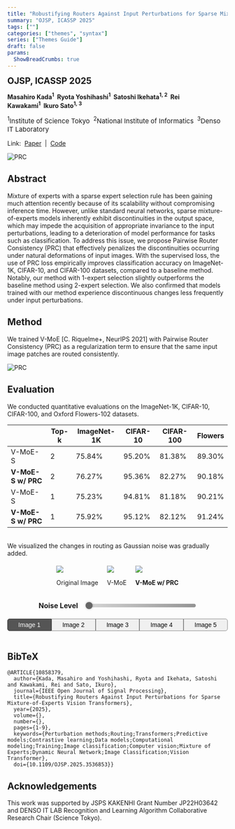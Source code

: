 ```yaml
---
title: "Robustifying Routers Against Input Perturbations for Sparse Mixture-of-Experts Vision Transformers"
summary: "OJSP, ICASSP 2025"
tags: [""]
categories: ["themes", "syntax"]
series: ["Themes Guide"]
draft: false
params:
  ShowBreadCrumbs: true
---
```


**<span style="font-size: 20px;">OJSP, ICASSP 2025</span>**

**Masahiro Kada<sup>1</sup>&nbsp;&nbsp;Ryota Yoshihashi<sup>1</sup>&nbsp;&nbsp;Satoshi Ikehata<sup>1, 2</sup>&nbsp;&nbsp;Rei Kawakami<sup>1</sup>&nbsp;&nbsp;Ikuro Sato<sup>1, 3</sup>**

<span style="font-size: 15px"><sup>1</sup>Institute of Science Tokyo&nbsp;&nbsp;<sup>2</sup>National Institute of Informatics&nbsp;&nbsp;<sup>3</sup>Denso IT Laboratory</span>

Link:&nbsp;&nbsp;[Paper](https://ieeexplore.ieee.org/document/10858379)&nbsp;&nbsp;|&nbsp;&nbsp;[Code](https://github.com/m82kada/PRC/blob/main/README.md?plain=1)



![PRC](../images/prc/demo.png)


## Abstract
Mixture of experts with a sparse expert selection rule has been gaining much attention recently because of its scalability without compromising inference time. However, unlike standard neural networks, sparse mixture-of-experts models 
inherently exhibit discontinuities in the output space, which may impede the acquisition of appropriate invariance to the input perturbations, leading to a deterioration of model performance for tasks such as classification. To address this issue, we propose Pairwise Router Consistency (PRC) that effectively penalizes the discontinuities occurring under natural deformations of input images. With the supervised loss, the use of PRC loss empirically improves classification accuracy on ImageNet-1K, CIFAR-10, and CIFAR-100 datasets, compared to a baseline method. Notably, our method with 1-expert selection slightly outperforms the baseline method using 2-expert selection. We also confirmed that models trained with our method experience discontinuous changes less frequently under input perturbations.
<br>

## Method
We trained V-MoE [C. Riquelme+, NeurIPS 2021] with Pairwise Router Consistency (PRC) as a regularization term to ensure that the same input image patches are routed consistently.

![PRC](../images/prc/prc.png)
<br>

## Evaluation
We conducted quantitative evaluations on the ImageNet-1K, CIFAR-10, CIFAR-100, and Oxford Flowers-102 datasets.
<br>

|   | Top-k | ImageNet-1K | CIFAR-10 | CIFAR-100 | Flowers |
| --- | --- | --- | --- | --- | --- |
| V-MoE-S | 2 | 75.84% | 95.20% | 81.38% | 89.30% |
| **V-MoE-S w/ PRC** | 2 | 76.27% | 95.36% | 82.27% | 90.18% |
| V-MoE-S | 1 | 75.23% | 94.81% | 81.18% | 90.21% |
| **V-MoE-S w/ PRC** | 1 | 75.92% | 95.12% | 82.12% | 91.24% |

<br>
We visualized the changes in routing as Gaussian noise was gradually added.


<div class="images-folder">
    <div>
        <img id="img1" src="../images/prc/4-0-0.png" class="images">
        <p id="mainImgLabel" class="image-label">Original Image</p>
    </div>
    <div>
        <img id="img2" src="../images/prc/4-1-0.png" class="images">
        <p class="image-label">V-MoE</p>
    </div>
    <div>
        <img id="img3" src="../images/prc/4-2-0.png" class="images">
        <p class="prc-label image-label">V-MoE w/ PRC</p>
    </div>
</div>
<div class="slider-container">
    <label class="noise-label">Noise Level</label>
    <input type="range" id="slider" min="0" max="9" step="1" value="0" oninput="selectNoise(this.value)">
</div>

<div class="button-group">
    <button class="img-btn active" onclick="selectImage(0)">Image 1</button>
    <button class="img-btn" onclick="selectImage(1)">Image 2</button>
    <button class="img-btn" onclick="selectImage(2)">Image 3</button>
    <button class="img-btn" onclick="selectImage(3)">Image 4</button>
    <button class="img-btn" onclick="selectImage(4)">Image 5</button>
</div>

<script>
    var image_number = 4;
    var noise_level = 0;
    var images = {};
    function loadImage(index) {
        if (index in images) return;

        images[index] = {};
        for (let i = 0; i < 3; i++) {
            for (let j = 0; j < 10; j++) {
                images[index][i * 10 + j] = new Image();
                images[index][i * 10 + j].src = '../images/prc/' + index + '-' + i + '-' + j + '.png'
            }
        }
    }
    loadImage(4);
    function selectImage(value) {
        image_number = 4 - value;
        loadImage(image_number);

        document.querySelectorAll('.img-btn').forEach((btn, i) => {
            btn.classList.toggle('active', i === value);
        });
        updateImages();
    }
    function selectNoise(value) {
        noise_level = value;
        updateImages();
    }
    function updateImages() {
        if (noise_level == 0) {
            document.getElementById('mainImgLabel').innerHTML = "Original Image";
        } else {
            document.getElementById('mainImgLabel').innerHTML = "Noised Image";

        }
        document.getElementById('img1').src = images[image_number][noise_level].src;
        document.getElementById('img2').src = images[image_number][1 + noise_level].src;
        document.getElementById('img3').src = images[image_number][2 + noise_level].src;
    }
</script>

<style>
.button-group {
    display: flex;
    justify-content: center;
    align-items: center;
}

.button-group label {
    font-size: 16px;
    font-weight: bold;
    margin-right: 10px;
}

.button-group button {
    padding: 5px 7px;
    border: 1px solid #888;
    background-color: #f0f0f0;
    cursor: pointer;
    font-size: 14px;
    flex: 1;
    border-radius: 0;
    transition: background-color 0.3s, color 0.3s;
}

.button-group button:first-child {
    border-radius: 5px 0 0 5px;
}

.button-group button:last-child {
    border-radius: 0 5px 5px 0;
}

.button-group button.active {
    background-color: #555;
    color: white;
    border-color: #333;
}
.images-folder {
    margin-top: 20px;
    display: flex;
    justify-content: center;
    gap: 20px;
    margin-bottom: 20px;
}
.images {
    border-radius: 0px !important;
}
.slider-container {
    margin-bottom: 20px;
    display: flex;
    align-items: center;
    justify-content: center;
    gap: 15px;
}

input[type="range"] {
    width: 50%;
    -webkit-appearance: none;
    height: 8px;
    background: linear-gradient(to right, #d3d3d3, #888);
    border-radius: 5px;
    outline: none;
    opacity: 0.9;
    transition: opacity 0.2s;
}
input[type="range"]::-webkit-slider-thumb {
    -webkit-appearance: none;
    appearance: none;
    width: 16px;
    height: 16px;
    background: #555; /* つまみの色 */
    border-radius: 50%;
    cursor: pointer;
    box-shadow: 0px 0px 5px rgba(0, 0, 0, 0.3);
}

input[type="range"]::-moz-range-thumb {
    width: 16px;
    height: 16px;
    background: #555; /* つまみの色 */
    border-radius: 50%;
    cursor: pointer;
    box-shadow: 0px 0px 5px rgba(0, 0, 0, 0.3);
}


input[type="range"]:hover {
    opacity: 1;
}
.noise-label {
    font-weight: bold;
    font-size: 16px;
}
.prc-label{
    font-weight: bold;
}
</style>

<br>

## BibTeX
```
@ARTICLE{10858379,
  author={Kada, Masahiro and Yoshihashi, Ryota and Ikehata, Satoshi and Kawakami, Rei and Sato, Ikuro},
  journal={IEEE Open Journal of Signal Processing}, 
  title={Robustifying Routers Against Input Perturbations for Sparse Mixture-of-Experts Vision Transformers}, 
  year={2025},
  volume={},
  number={},
  pages={1-9},
  keywords={Perturbation methods;Routing;Transformers;Predictive models;Contrastive learning;Data models;Computational modeling;Training;Image classification;Computer vision;Mixture of Experts;Dynamic Neural Network;Image Classification;Vision Transformer},
  doi={10.1109/OJSP.2025.3536853}}
```

## Acknowledgements
This work was supported by JSPS KAKENHI Grant Number JP22H03642 and DENSO IT LAB Recognition and Learning Algorithm Collaborative Research Chair (Science Tokyo).
